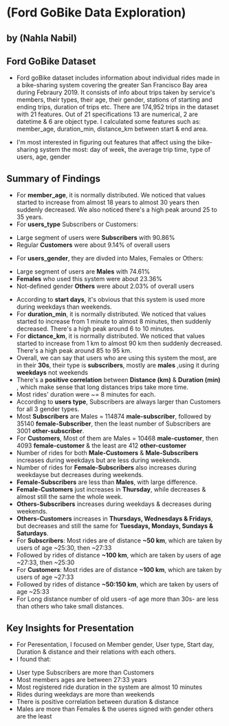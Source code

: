 # (Ford GoBike Data Exploration)
## by (Nahla Nabil)


## Ford GoBike Dataset

* Ford goBike dataset includes information about individual rides made in a bike-sharing system covering the greater San Francisco Bay area during Febraury 2019. It consists of info about trips taken by service's members, their types, their age, their gender, stations of starting and ending trips, duration of trips etc. There are 174,952 trips in the dataset with 21 features. Out of 21 specifications 13 are numerical, 2 are datetime & 6 are object type. I calculated some features such as: member_age, duration_min, distance_km between start & end area.

* I'm most interested in figuring out features that affect using the bike-sharing system the most: day of week, the average trip time, type of users, age, gender


## Summary of Findings

* For **member_age**, it is normally distributed. We noticed that values started to increase from almost 18 years to almost 30 years then suddenly decreased. We also noticed there's a high peak around 25 to 35 years.
* For **users_type** Subscribers or Customers:
- Large segment of users were **Subscribers** with 90.86%
- Regular **Customers** were about 9.14% of overall users
* For **users_gender**, they are divded into Males, Females or Others:
- Large segment of users are **Males** with 74.61%
- **Females** who used this system were about 23.36%
- Not-defined gender **Others** were about 2.03% of overall users <br />
* According to **start days**, it's obvious that this system is used more during weekdays than weekends.<br />
* For **duration_min**, it is normally distributed. We noticed that values started to increase from 1 minute to almost 8 minutes, then suddenly decreased. There's a high peak around 6 to 10 minutes.<br />
* For **dictance_km**, it is normally distributed. We noticed that values started to increase from 1 km to almost 90 km then suddenly decreased. There's a high peak around 85 to 95 km.<br />
* Overall, we can say that users who are using this system the most, are in their **30s**, their type is **subscribers**, mostly are **males** ,using it during **weekdays** not weekends<br />
* There's a **positive correlation** between **Distance (km)** & **Duration (min)** , which make sense that long distances trips take more time.<br />
* Most rides' duration were ~= 8 minutes for each.<br />
* According to **users type**, Subscribers are always larger than Customers for all 3 gender types.<br />
* Most **Subscribers** are Males = 114874 **male-subscriber**, followed by 35140 **female-Subscriber**, then the least number of Subscribers are 3001 **other-subscriber**.<br />
* For **Customers**, Most of them are Males = 10468 **male-customer**, then 4093 **female-customer** & the least are 412 **other-customer**<br />
* Number of rides for both **Male-Customers** & **Male-Subscribers** increases during weekdays but are less during weekends.<br />
* Number of rides for **Female-Subscribers** also increases during weekdayse but decreases during weekends.<br />
* **Female-Subscribers** are less than **Males**, with large difference.<br />
* **Female-Customers** just increases in **Thursday**, while decreases & almost still the same the whole week.<br />
* **Others-Subscribers** increases during weekdays & decreases during weekends.<br />
* **Others-Customers** increases in **Thursdays, Wednesdays & Fridays**, but decreases and still the same for **Tuesdays, Mondays, Sundays & Saturdays**.<br />
* For **Subscribers**: Most rides are of distance **~50 km**, which are taken by users of age ~25:30, then ~27:33<br />
* Followed by rides of distance **~100 km**, which are taken by users of age ~27:33, then ~25:30<br />
* For **Customers**: Most rides are of distance **~100 km**, which are taken by users of age ~27:33<br />
* Followed by rides of distance **~50:150 km**, which are taken by users of age ~25:33<br />
* For Long distance number of old users -of age more than 30s- are less than others who take small distances.<br />

## Key Insights for Presentation

* For Peresentation, I focused on Member gender, User type, Start day, Duration & distance and their relations with each others.<br />
* I found that:
- User type Subscribers are more than Customers
- Most members ages are between 27:33 years
- Most registered ride duration in the system are almost 10 minutes
- Rides during weekdays are more than weekends
- There is positive correlation between duration & distance
- Males are more than Females & the useres signed with gender others are the least
